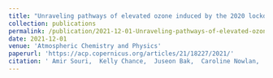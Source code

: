 ```yaml
---
title: "Unraveling pathways of elevated ozone induced by the 2020 lockdown in Europe by an observationally constrained regional model using TROPOMI"
collection: publications
permalink: /publication/2021-12-01-Unraveling-pathways-of-elevated-ozone-induced-by-the-2020-lockdown-in-Europe-by-an-observationally-constrained-regional-model-using-TROPOMI
date: 2021-12-01
venue: 'Atmospheric Chemistry and Physics'
paperurl: 'https://acp.copernicus.org/articles/21/18227/2021/'
citation: ' Amir Souri,  Kelly Chance,  Juseon Bak,  Caroline Nowlan,  Gonzalo González,  Yeonjin Jung,  David Wong,  Jingqiu Mao,  Xiong Liu, &quot;Unraveling pathways of elevated ozone induced by the 2020 lockdown in Europe by an observationally constrained regional model using TROPOMI.&quot; Atmospheric Chemistry and Physics, 2021.'
---
```

